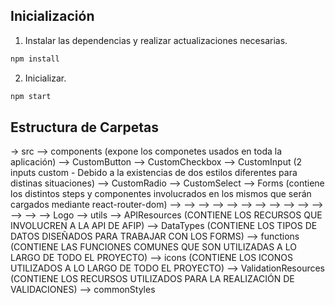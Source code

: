 ## Inicialización

1. Instalar las dependencias y realizar actualizaciones necesarias.

```bash
npm install
```

2. Inicializar.
```bash
npm start
```

## Estructura de Carpetas

 -> src
    --> components (expone los componetes usados en toda la aplicación)
        --> CustomButton
        --> CustomCheckbox 
        --> CustomInput (2 inputs custom - Debido a la existencias de dos estilos diferentes para distinas situaciones)
        --> CustomRadio 
        --> CustomSelect
        --> Forms (contiene los distintos steps y componentes involucrados en los mismos que serán cargados mediante react-router-dom)
            --> <BankDataForm>
            --> <CameraSection>
            --> <DocumentUploadForm>
            --> <EndSection>
            --> <FinishPersonalData>
            --> <InitialDataForm>
            --> <LegalData>
            --> <PersonalDataAddressForm>
            --> <PersonalDataForm>
            --> <SelfieSection>
            --> <Start>
            --> <StartProofOfLife>
            --> <StartStyles>
        --> Logo
    --> utils
        --> APIResources (CONTIENE LOS RECURSOS QUE INVOLUCREN A LA API DE AFIP)
        --> DataTypes (CONTIENE LOS TIPOS DE DATOS DISEÑADOS PARA TRABAJAR CON LOS FORMS)
        --> functions (CONTIENE LAS FUNCIONES COMUNES QUE SON UTILIZADAS A LO LARGO DE TODO EL PROYECTO)
        --> icons (CONTIENE LOS ICONOS UTILIZADOS A LO LARGO DE TODO EL PROYECTO)
        --> ValidationResources (CONTIENE LOS RECURSOS UTILIZADOS PARA LA REALIZACIÓN DE VALIDACIONES)
    --> commonStyles